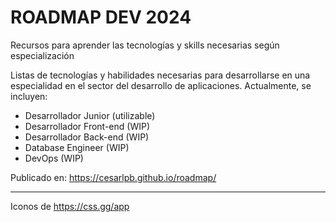 # ROADMAP DEV 2024
Recursos para aprender las tecnologías y skills necesarias según especialización

Listas de tecnologías y habilidades necesarias para desarrollarse en una especialidad en el sector del desarrollo de aplicaciones. Actualmente, se incluyen:

- Desarrollador Junior (utilizable)
- Desarrollador Front-end (WIP)
- Desarrollador Back-end (WIP)
- Database Engineer (WIP)
- DevOps (WIP)

Publicado en: https://cesarlpb.github.io/roadmap/

---

Iconos de https://css.gg/app